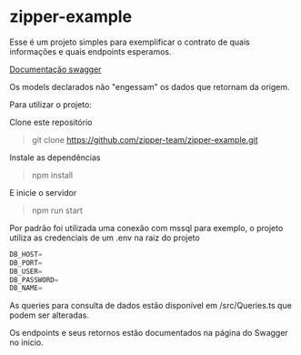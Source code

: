 # zipper-example

Esse é um projeto simples para exemplificar o contrato de quais informações e quais endpoints esperamos.

[Documentação swagger](https://app.swaggerhub.com/apis-docs/rdoVieira01/IntegrationExample/1.0.0)

Os models declarados não "engessam" os dados que retornam da origem.

Para utilizar o projeto:

Clone este repositório
> git clone https://github.com/zipper-team/zipper-example.git

Instale as dependências
> npm install

E inicie o servidor
> npm run start

Por padrão foi utilizada uma conexão com mssql para exemplo, o projeto utiliza as credenciais de um .env na raiz do projeto

```jsx
DB_HOST=
DB_PORT=
DB_USER=
DB_PASSWORD=
DB_NAME=
```

As queries para consulta de dados estão disponível em /src/Queries.ts que podem ser alteradas.

Os endpoints e seus retornos estão documentados na página do Swagger no inicio.

